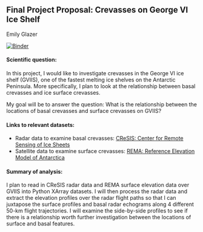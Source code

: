 ## Final Project Proposal: Crevasses on George VI Ice Shelf
Emily Glazer

[![Binder](https://mybinder.org/badge_logo.svg)](https://mybinder.org/v2/gh/pangeo-data/pangeo-docker-images/2021.09.30?urlpath=git-pull%3Frepo%3Dhttps%253A%252F%252Fgithub.com%252Fecglazer%252Frces_final_project%26urlpath%3Dtree%252Frces_final_project%252Ffinal_project.ipynb%26branch%3Dmain)

#### Scientific question:

In this project, I would like to investigate crevasses in the George VI ice shelf (GVIIS), one of the fastest melting ice shelves on the Antarctic Peninsula. More specifically, I plan to look at the relationship between basal crevasses and ice surface crevasses.

My goal will be to answer the question: What is the relationship between the locations of basal crevasses and surface crevasses on GVIIS?

#### Links to relevant datasets:

- Radar data to examine basal crevasses: [CReSIS: Center for Remote Sensing of Ice Sheets](https://data.cresis.ku.edu/)
- Satellite data to examine surface crevasses: [REMA: Reference Elevation Model of Antarctica](https://www.pgc.umn.edu/data/rema/)


#### Summary of analysis:

I plan to read in CReSIS radar data and REMA surface elevation data over GVIIS into Python XArray datasets. I will then process the radar data and extract the elevation profiles over the radar flight paths so that I can juxtapose the surface profiles and basal radar echograms along 4 different 50-km flight trajectories. I will examine the side-by-side profiles to see if there is a relationship worth further investigation between the locations of surface and basal features.
